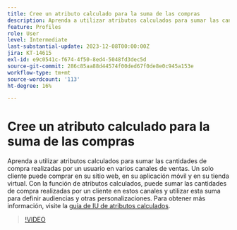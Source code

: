 ```yaml
---
title: Cree un atributo calculado para la suma de las compras
description: Aprenda a utilizar atributos calculados para sumar las cantidades de compra realizadas por un usuario en varios canales de ventas.
feature: Profiles
role: User
level: Intermediate
last-substantial-update: 2023-12-08T00:00:00Z
jira: KT-14615
exl-id: e9c0541c-f674-4f50-8ed4-5048fd3dec5d
source-git-commit: 286c85aa88d44574f00ded67f0de8e0c945a153e
workflow-type: tm+mt
source-wordcount: '113'
ht-degree: 16%

---
```


# Cree un atributo calculado para la suma de las compras

Aprenda a utilizar atributos calculados para sumar las cantidades de compra realizadas por un usuario en varios canales de ventas. Un solo cliente puede comprar en su sitio web, en su aplicación móvil y en su tienda virtual. Con la función de atributos calculados, puede sumar las cantidades de compra realizadas por un cliente en estos canales y utilizar esta suma para definir audiencias y otras personalizaciones. Para obtener más información, visite la [guía de IU de atributos calculados](https://experienceleague.adobe.com/docs/experience-platform/profile/computed-attributes/ui.html?lang=es&).

>[!VIDEO](https://video.tv.adobe.com/v/3425899?learn=on&enablevpops)
